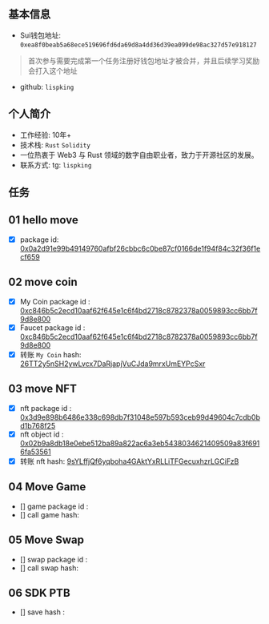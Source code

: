 ## 基本信息
- Sui钱包地址: `0xea8f0beab5a68ece519696fd6da69d8a4dd36d39ea099de98ac327d57e918127`
> 首次参与需要完成第一个任务注册好钱包地址才被合并，并且后续学习奖励会打入这个地址
- github: `lispking`

## 个人简介
- 工作经验: 10年+
- 技术栈: `Rust` `Solidity`
- 一位热衷于 Web3 与 Rust 领域的数字自由职业者，致力于开源社区的发展。
- 联系方式: tg: `lispking` 

## 任务

##   01 hello move  
- [x] package id: [0x0a2d91e99b49149760afbf26cbbc6c0be87cf0166de1f94f84c32f36f1ecf659](https://suiscan.xyz/devnet/object/0x0a2d91e99b49149760afbf26cbbc6c0be87cf0166de1f94f84c32f36f1ecf659)

##   02 move coin
- [x] My Coin package id : [0xc846b5c2ecd10aaf62f645e1c6f4bd2718c8782378a0059893cc6bb7f9d8e800](https://suiscan.xyz/devnet/object/0xc846b5c2ecd10aaf62f645e1c6f4bd2718c8782378a0059893cc6bb7f9d8e800)
- [x] Faucet package id : [0xc846b5c2ecd10aaf62f645e1c6f4bd2718c8782378a0059893cc6bb7f9d8e800](https://suiscan.xyz/devnet/object/0xc846b5c2ecd10aaf62f645e1c6f4bd2718c8782378a0059893cc6bb7f9d8e800)
- [x] 转账 `My Coin` hash: [26TT2y5nSH2ywLvcx7DaRjapjVuCJda9mrxUmEYPcSxr](https://suiscan.xyz/devnet/tx/26TT2y5nSH2ywLvcx7DaRjapjVuCJda9mrxUmEYPcSxr)

##   03 move NFT
- [x] nft package id : [0x3d9e898b6486e338c698db7f31048e597b593ceb99d49604c7cdb0bd1b768f25](https://suiscan.xyz/devnet/object/0x3d9e898b6486e338c698db7f31048e597b593ceb99d49604c7cdb0bd1b768f25)
- [x] nft object id : [0x02b9a8db18e0ebe512ba89a822ac6a3eb5438034621409509a83f6916fa53561](https://suiscan.xyz/devnet/object/0x02b9a8db18e0ebe512ba89a822ac6a3eb5438034621409509a83f6916fa53561)
- [x] 转账 nft  hash: [9sYLffjQf6yqboha4GAktYxRLLiTFGecuxhzrLGCiFzB](https://suiscan.xyz/devnet/tx/9sYLffjQf6yqboha4GAktYxRLLiTFGecuxhzrLGCiFzB)

##   04 Move Game
- [] game package id :
- [] call game hash:

##   05 Move Swap
- [] swap package id :
- [] call swap hash:

##   06 SDK PTB
- [] save hash :
